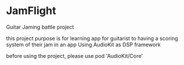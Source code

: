 # JamFlight
Guitar Jaming battle project


this project purpose is for learning app for guitarist to having a scoring system of their jam in an app
Using AudioKit as DSP framework

before using the project, please use
pod 'AudioKit/Core'
